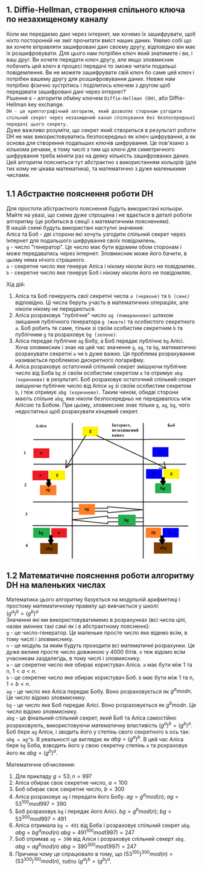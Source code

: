 ## 1. Diffie-Hellman, створення спільного ключа по незахищеному каналу
Коли ми передаємо дані через інтернет, ми хочемо їх зашифрувати, щоб ніхто посторонній не зміг прочитати вміст наших даних. Уявімо собі що ви хочете віправляти зашифровані дані своєму другу, відповідно він має їх розшифровувати. Для цього нам потрібен ключ який знатимете і ви, і ваш друг. Ви хочете передати ключ другу, але якщо зловмисник побачить цей ключ в процесі передачі то зможе читати подальші повідемлення. Ви не можете зашифрувати свій ключ бо саме цей ключ і потрібен вашему другу для розшифровування даних. Невже нам потрібно фізично зустрітись і поділитись ключем з другом щоб передавати зашифровані дані через інтернет?  
Рішення є - алгоритм обміну ключем `Diffie-Hellman (DH)`, або Diffie-Hellman key exchange.  
`DH - це криптографічний алгоритм, який дозволяє сторонам узгодити спільний секрет через незахищений канал спілкування без безпосередньої передачі цього секрету. `  
Дуже важливо розуміти, що секрет який створиться в результаті роботи DH не має використовуватись безпосередньо як ключ шифрування, а як основа для створення подальших ключів шифрування. Це пов'язано з кількома речами, в тому числі з тим що ключі для симетричного шифрування треба міняти раз на деяку кількість зашифрованих даних.  
Цей алгоритм поясниться тут абстрактно з використанням кольорів (для тих кому не цікава математика), та математично з дуже маленькими числами.  

## 1.1 Абстрактне пояснення роботи DH
Для простоти абстрактного пояснення будуть використані кольори. Майте на увазі, що схема дуже спрощена і не вдається в деталі роботи алгоритму (це робиться в секції з математичним поясненням).  
В нашій схемі будуть використані наступні значення:  
Аліса та Боб - дві сторони які хочуть узгодити спільний секрет через Інтернет для подальшого шифрування своїх повідомлень.  
`g` - число "генератор". Це число має бути відомим обом сторонам і може передаватись через інтернет. Зловмисник може його бачити, в цьому нема нічого страшного.  
`a` - секретне число яке генерує Аліса і нікому ніколи його не повідомляє.  
`b` - секретне число яке генерує Боб і нікому ніколи його не повідомляє.  

Хід дій:  
1. Аліса та Боб генерують свої секретні числа `a (червоне)` та `b (синє)` відповідно. Ці числа беруть участь в математичних операціях, але ніколи нікому не передаються.
2. Аліса розраховує "публічне" число `ag (помаранчеве)` шляхом змішання публічного генератора `g (жовте)` та особистого секретного `a`. Боб робить те саме, тільки зі своїм особистим секретним `b` та публічним `g` та розраховує `bg (зелене)`.
3. Аліса передає публічне `ag` Бобу, а Боб передає публічне `bg` Алісі. Хоча зловмисник і знає на цей час значення `g`, `ag`, та `bg`, математично розрахувати секретні `a` чи `b` дуже важко. Ця проблема розрахування називається проблемою дискретного логарифму.
4. Аліса розраховує остаточний спільний секрет змішуючи публічне число від Боба `bg` зі своїм особистим секретом `a` та отримує `abg (коричневе)` в результаті. Боб розраховує остаточний спілький секрет змішуючи публічне число від Аліси `ag` зі своїм особистим секретом `b`, і теж отримує `abg (коричневе)`. Таким чином, обидві сторони мають спільне `abg`, яке ніколи безпосередньо не передавалось між Алісою та Бобом. При цьому, зловмисник знає тільки `g`, `ag`, `bg`, чого недостатньо щоб розрахувати кінцевий секрет.  
![DH abstract](https://github.com/sarin00/Course1-Intro-to-Cybersecruity/blob/main/%D1%8F%D0%94%D0%BE%D0%B4%D0%B0%D1%82%D0%BA%D0%BE%D0%B2%D1%96%20%D0%BC%D0%B0%D1%82%D0%B5%D1%80%D1%96%D0%B0%D0%BB%D0%B8/DH_abstract.png)

## 1.2 Математичне пояснення роботи алгоритму DH на маленьких числах
Математика цього алгоритму базується на модульній арифметиці і простому математичному правилу що вивчається у школі:  
$(g^a)^b = (g^b)^a$  
Значення які ми використовуватимемо в розрахунках (всі числа цілі, назви змінних такі самі як і в абстрактному поясненні):  
`g` - це число-генератор. Це маленьке просте число яке відемо всім, в тому числі і зловмиснику.  
`n` - це модуль за яким будуть проходити всі математичні розрахунки. Це дуже велике просте число довжиною у 4000 бітів. `n` теж відомо всім учасникам заздалегідь, в тому числі і зловмиснику.  
`a` - це секретне число яке обирає користувач Аліса. `a` має бути між 1 та n, $1 < a < n$.  
`b` - це секретне число яке обирає користувач Боб. `b` має бути між 1 та n, $1 < b < n$.  
`ag` - це число яке Аліса передає Бобу. Воно розраховується як $g^a mod n$. Це число відомо зловмиснику.   
`bg` - це число яке Боб передає Алісі. Воно розраховується як $g^b mod n$. Це число відомо зловмиснику.  
`abg` - це фінальний спільний секрет, який Боб та Аліса самостійно розраховують, використовуючи математичну властивість $(g^a)^b = (g^b)^a$. Боб бере `ag` Аліси, і зводить його у степінь свого секретного `b` ось так: `abg = ag^b`. В реальності це виглядає як $abg = (g^a)^b$. В цей час Аліса бере `bg` Боба, взводить його у свою секретну степінь `a` та рохраховує його як $abg = (g^b)^a$.  

Математичне обчислення:  
1. Для прикладу $g = 53; n = 997$
2. Аліса обирає своє секретне число, $a = 100$
3. Боб обирає своє секретне число, $b = 300$
4. Аліса розраховує `ag` і передати його Бобу. $ag = g^a mod (n)$;  $ag = 53^100 mod 997 = 390$
5. Боб розраховує `bg` і передає його Алісі. $bg = g^b mod (n)$;  $bg = 53^300 mod 997 = 491$
6. Аліса отримала `bg = 491` від Боба і розраховує спільний секрет `abg`. $abg = bg^a mod (n)$  $abg = 491^100 mod (997) = 247$
7. Боб отримав `ag = 390` від Аліси і розраховує спільний секерт `abg`. $abg = ag^b mod (n)$  $abg = 390^300 mod (997) = 247$
8. Причина чому це спрацювало в тому, що $(53^100)^300 mod (n) = (53^300)^100 mod (n)$, тобто $(g^a)^b = (g^b)^a$.  
